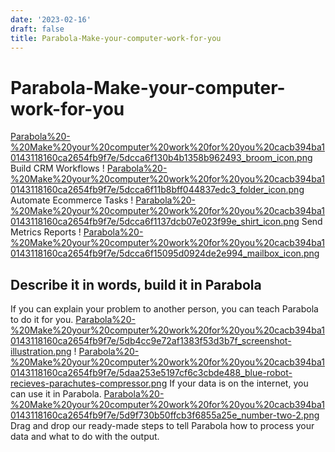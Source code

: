 ```yaml
---
date: '2023-02-16'
draft: false
title: Parabola-Make-your-computer-work-for-you
---
```


# Parabola-Make-your-computer-work-for-you

[Parabola%20-%20Make%20your%20computer%20work%20for%20you%20cacb394ba10143118160ca2654fb9f7e/5dcca6f130b4b1358b962493_broom_icon.png](Parabola%20-%20Make%20your%20computer%20work%20for%20you%20cacb394ba10143118160ca2654fb9f7e/5dcca6f130b4b1358b962493_broom_icon.png)
Build CRM Workflows
!
[Parabola%20-%20Make%20your%20computer%20work%20for%20you%20cacb394ba10143118160ca2654fb9f7e/5dcca6f11b8bff044837edc3_folder_icon.png](Parabola%20-%20Make%20your%20computer%20work%20for%20you%20cacb394ba10143118160ca2654fb9f7e/5dcca6f11b8bff044837edc3_folder_icon.png)
Automate Ecommerce Tasks
!
[Parabola%20-%20Make%20your%20computer%20work%20for%20you%20cacb394ba10143118160ca2654fb9f7e/5dcca6f1137dcb07e023f99e_shirt_icon.png](Parabola%20-%20Make%20your%20computer%20work%20for%20you%20cacb394ba10143118160ca2654fb9f7e/5dcca6f1137dcb07e023f99e_shirt_icon.png)
Send Metrics Reports
!
[Parabola%20-%20Make%20your%20computer%20work%20for%20you%20cacb394ba10143118160ca2654fb9f7e/5dcca6f15095d0924de2e994_mailbox_icon.png](Parabola%20-%20Make%20your%20computer%20work%20for%20you%20cacb394ba10143118160ca2654fb9f7e/5dcca6f15095d0924de2e994_mailbox_icon.png)
## Describe it in words, build it in Parabola
If you can explain your problem to another person, you can teach Parabola to do it for you.
[Parabola%20-%20Make%20your%20computer%20work%20for%20you%20cacb394ba10143118160ca2654fb9f7e/5db4cc9e72af1383f53d3b7f_screenshot-illustration.png](Parabola%20-%20Make%20your%20computer%20work%20for%20you%20cacb394ba10143118160ca2654fb9f7e/5db4cc9e72af1383f53d3b7f_screenshot-illustration.png)
!
[Parabola%20-%20Make%20your%20computer%20work%20for%20you%20cacb394ba10143118160ca2654fb9f7e/5daa253e5197cf6c3cbde488_blue-robot-recieves-parachutes-compressor.png](Parabola%20-%20Make%20your%20computer%20work%20for%20you%20cacb394ba10143118160ca2654fb9f7e/5daa253e5197cf6c3cbde488_blue-robot-recieves-parachutes-compressor.png)
If your data is on the internet, you can use it in Parabola.
[Parabola%20-%20Make%20your%20computer%20work%20for%20you%20cacb394ba10143118160ca2654fb9f7e/5d9f730b50ffcb3f6855a25e_number-two-2.png](Parabola%20-%20Make%20your%20computer%20work%20for%20you%20cacb394ba10143118160ca2654fb9f7e/5d9f730b50ffcb3f6855a25e_number-two-2.png)
Drag and drop our ready-made steps to tell Parabola how to process your data and what to do with the output.
